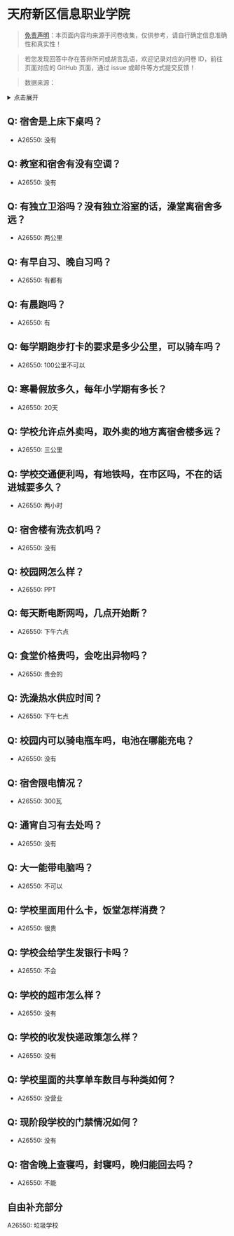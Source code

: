 # 天府新区信息职业学院

> [免责声明](https://colleges.chat/#_3)：本页面内容均来源于问卷收集，仅供参考，请自行确定信息准确性和真实性！

> 若您发现回答中存在答非所问或胡言乱语，欢迎记录对应的问卷 ID，前往页面对应的 GitHub 页面，通过 issue 或邮件等方式提交反馈！

> 数据来源：

<details><summary>点击展开</summary>
<ul>
<li>A26550: 匿名 (2024 年 08 月)</li>
</ul>
</details>

## Q: 宿舍是上床下桌吗？

- A26550: 没有

## Q: 教室和宿舍有没有空调？

- A26550: 没有

## Q: 有独立卫浴吗？没有独立浴室的话，澡堂离宿舍多远？

- A26550: 两公里

## Q: 有早自习、晚自习吗？

- A26550: 有都有

## Q: 有晨跑吗？

- A26550: 有

## Q: 每学期跑步打卡的要求是多少公里，可以骑车吗？

- A26550: 100公里不可以

## Q: 寒暑假放多久，每年小学期有多长？

- A26550: 20天

## Q: 学校允许点外卖吗，取外卖的地方离宿舍楼多远？

- A26550: 三公里

## Q: 学校交通便利吗，有地铁吗，在市区吗，不在的话进城要多久？

- A26550: 两小时

## Q: 宿舍楼有洗衣机吗？

- A26550: 没有

## Q: 校园网怎么样？

- A26550: PPT

## Q: 每天断电断网吗，几点开始断？

- A26550: 下午六点

## Q: 食堂价格贵吗，会吃出异物吗？

- A26550: 贵会的

## Q: 洗澡热水供应时间？

- A26550: 下午七点

## Q: 校园内可以骑电瓶车吗，电池在哪能充电？

- A26550: 没有

## Q: 宿舍限电情况？

- A26550: 300瓦

## Q: 通宵自习有去处吗？

- A26550: 没有

## Q: 大一能带电脑吗？

- A26550: 不可以

## Q: 学校里面用什么卡，饭堂怎样消费？

- A26550: 很贵

## Q: 学校会给学生发银行卡吗？

- A26550: 不会

## Q: 学校的超市怎么样？

- A26550: 没有

## Q: 学校的收发快递政策怎么样？

- A26550: 没有

## Q: 学校里面的共享单车数目与种类如何？

- A26550: 没营业

## Q: 现阶段学校的门禁情况如何？

- A26550: 没有

## Q: 宿舍晚上查寝吗，封寝吗，晚归能回去吗？

- A26550: 不能

## 自由补充部分

A26550: 垃圾学校